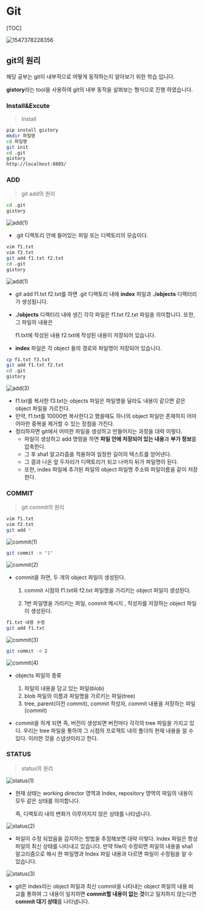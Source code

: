 #  Git

[TOC]

![1547378228356](https://i.stack.imgur.com/caci5.png)



## git의 원리

해당 공부는 git이 내부적으로 어떻게 동작하는지 알아보기 위한 학습 입니다.

**gistory**라는 tool을 사용하여 git의 내부 동작을 살펴보는 형식으로 진행 하였습니다.



### Install&Excute

> Install

```bash
pip install gistory
mkdir 파일명
cd 파일명
git init
cd .git
gistory
http://localhost:8805/
```



### **ADD**

> git add의 원리

```bash
cd .git
gistory
```

![add(1)](./assets/add(1).PNG)

- .git 디렉토리 안에 들어있는 파일 또는 디렉토리의 모습이다.



```bash
vim f1.txt
vim f2.txt
git add f1.txt f2.txt
cd .git
gistory
```



![add(1)](./assets/add(2).PNG)

- git add f1.txt f2.txt를 하면 .git 디렉토리 내에 **index** 파일과   **./objects**   디렉터리가 생성됩니다.

- **./objects** 디렉터리 내에 생긴 각각 파일은 f1.txt f2.txt 파일을 의미합니다. 또한, 그 파일의 내용은

  f1.txt에 작성된 내용 f2.txt에 작성된 내용이 저장되어 있습니다.

- **index** 파일은 각 object 들의 경로와 파일명이 저장되어 있습니다.



```bash
cp f1.txt f3.txt
git add f1.txt f2.txt
cd .git
gistory

```

![add(3)](./assets/add(3).PNG)

- f1.txt를 복사한 f3.txt는 objects 파일은 파일명을 달라도 내용이 같으면 같은 object 파일을 가르킨다.
- 만약, f1.txt를 10000번 복사한다고 했을때도 하나의 object 파일만 존재하지 어마어마한 중복을 제거할 수 있는 장점을 가진다.
- 정리하자면 git에서 어떠한 파일을 생성하고 만들어지는 과정을 대략 이렇다.
  - 파일이 생성하고 add 명령을 하면 **파일 안에 저장되어 있는 내용**과 **부가 정보**를 압축한다.
  - 그  후 sha1 알고리즘을 적용하여 일정한 길이의 텍스트를 얻어낸다.
  - 그 결과 나온 앞 두자리가 디렉토리가 되고 나머지 뒤가 파일명이 된다.
  - 또한, index 파일에 추가된 파일의 object 파일명 주소와 파일이름을 같이 저장한다.



### COMMIT

> git commit의 원리

```bash
vim f1.txt
vim f2.txt
git add *
```

![commit(1)](./assets/commit(1).PNG)

```bash
git commit -m "1"
```

![commit(2)](./assets/commit(2).PNG)

- commit을 하면, 두 개의 object 파일이 생성된다.

  1. commit 시점의 f1.txt와 f2.txt 파일명을 가리키는 object 파일이 생성된다.

  2. 1번 파일명을 가리키는 파일, commit 메시지 , 작성자를 저장하는 object 파일이 생성된다.



```bash
f1.txt 내용 수정
git add f1.txt
```



![commit(3)](./assets/commit(3).PNG)

```bash
git commit -m 2
```

![commit(4)](./assets/commit(4).PNG)

- objects 파일의 종류
  1. 파일의 내용을 담고 있는 파일(blob)
  2. blob 파일의 이름과 파일명을 가르키는 파일(tree)
  3. tree, parent(이전 commit), commit 작성자, commit 내용을 저장하는 파일(commit)

- commit을 하게 되면 즉, 버전이 생성되면 버전마다 각각의 tree 파일을 가지고 있다. 우리는 tree 파일을 통하여 그 시점의 프로젝트 내의 폴더의 현재 내용을 알 수 있다. 이러한 것을 스냅샷이라고 한다. 



### STATUS

> status의 원리

![status(1)](./assets/status(1).PNG)

- 현재 상태는 working director 영역과 Index, repository 영역의 파일의 내용이 모두 같은 상태를 의미합니다.

  즉, 디렉토리 내의 변화가 이루어지지 않은 상태를 나타냅니다. 



![status(2)](./assets/status(2).PNG)

- 파일이 수정 되었음을 감지하는 방법을 추정해보면 대략 이렇다. Index 파일은 항상 파일의 최신 상태를 나타내고 있습니다. 만약 file이 수정되면 파일의 내용을 sha1 알고리즘으로 해시 한 파일명과 Index 파일 내용과 다르면 파일이 수정됨을 알 수 있습니다.

![status(3)](./assets/status(3).PNG)

- git은 Index라는 object 파일과 최신 commit을 나타내는 object 파일의 내용 비교를 통하여 그 내용이 일치하면 **commit할 내용이 없는 것**이고 일치하지 않는다면 **commit 대기 상태**를 나타냅니다.



